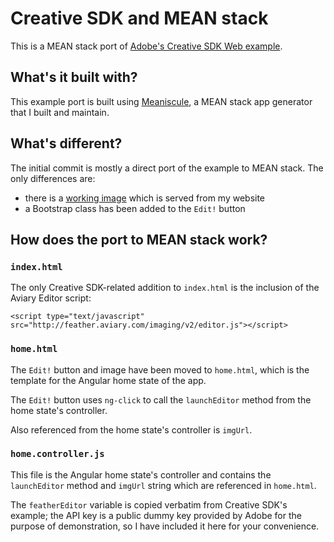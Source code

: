 # Creative SDK and MEAN stack

This is a MEAN stack port of [Adobe's Creative SDK Web example](https://creativesdk.adobe.com/docs/web/#/articles/gettingstarted/index.html).

## What's it built with?
This example port is built using [Meaniscule](https://github.com/ashryanbeats/meaniscule), a MEAN stack app generator that I built and maintain.

## What's different?
The initial commit is mostly a direct port of the example to MEAN stack. The only differences are:
- there is a [working image](http://i1.wp.com/ashryanbeats.com/wp-content/uploads/2015/04/image.jpg?fit=1024%2C1024) which is served from my website
- a Bootstrap class has been added to the `Edit!` button

## How does the port to MEAN stack work?
### `index.html`
The only Creative SDK-related addition to `index.html` is the inclusion of the Aviary Editor script:
```
<script type="text/javascript" src="http://feather.aviary.com/imaging/v2/editor.js"></script>
```

### `home.html`
The `Edit!` button and image have been moved to `home.html`, which is the template for the Angular home state of the app.

The `Edit!` button uses `ng-click` to call the `launchEditor` method from the home state's controller. 

Also referenced from the home state's controller is `imgUrl`.

### `home.controller.js`
This file is the Angular home state's controller and contains the `launchEditor` method and `imgUrl` string which are referenced in `home.html`.

The `featherEditor` variable is copied verbatim from Creative SDK's example; the API key is a public dummy key provided by Adobe for the purpose of demonstration, so I have included it here for your convenience.

